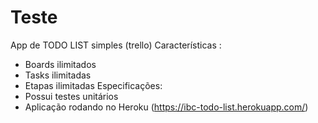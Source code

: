 # Teste

App de TODO LIST simples (trello)
Características :
* Boards ilimitados
* Tasks ilimitadas
* Etapas ilimitadas
Especificações:
* Possui testes unitários
* Aplicação rodando no Heroku (https://ibc-todo-list.herokuapp.com/)
